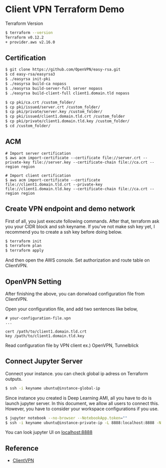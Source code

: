 # Client VPN Terraform Demo

Terraform Version 

```bash
$ terraform --version
Terraform v0.12.2
+ provider.aws v2.16.0
```

## Certification

```bash 
$ git clone https://github.com/OpenVPN/easy-rsa.git
$ cd easy-rsa/easyrsa3
$ ./easyrsa init-pki
$ ./easyrsa build-ca nopass
$ ./easyrsa build-server-full server nopass
$ ./easyrsa build-client-full client1.domain.tld nopass

$ cp pki/ca.crt /custom_folder/
$ cp pki/issued/server.crt /custom_folder/
$ cp pki/private/server.key /custom_folder/
$ cp pki/issued/client1.domain.tld.crt /custom_folder
$ cp pki/private/client1.domain.tld.key /custom_folder/
$ cd /custom_folder/

```

## ACM

```
# Import server certification
$ aws acm import-certificate --certificate file://server.crt --private-key file://server.key --certificate-chain file://ca.crt --region region

# Import client certification
$ aws acm import-certificate --certificate file://client1.domain.tld.crt --private-key file://client1.domain.tld.key --certificate-chain file://ca.crt --region region
```


## Create VPN endpoint and demo network

First of all, you just execute following commands. After that, terraform ask you your CIDR block and ssh keyname. If you've not make ssh key yet, I recommend you to create a ssh key before doing below.

```bash 
$ terraform init
$ terraform plan 
$ terraform apply 
```

And then open the AWS console. Set authorization and route table on ClientVPN. 


## OpenVPN Setting

After finishing the above, you can donwload configuration file from ClientVPN. 

Open your configuration file, and add two sentences like below, 

```
# your-configuration-file.vpn
...

cert /path/to/client1.domain.tld.crt
key /path/to/client1.domain.tld.key
```

Read configuration file by VPN client ex.) OpenVPN, Tunnelblick

## Connect Jupyter Server

Connect your instance. you can check global ip adress on Terraform outputs.

```sh
$ ssh -i keyname ubuntu@instance-global-ip
```

Since instance you created is Deep Learning AMI, all you have to do is launch jupyter server. 
In this document, we allow all users to connect this. However, you have to consider your workspace configurations if you use.

```sh
$ jupyter notebook --no-browser --NotebookApp.token=""
$ ssh -i keyname ubuntu@instance-private-ip -L 8888:localhost:8888 -N 
```

You can look jupyter UI on [localhost:8888](http://localhost:8888/tree)

## Reference

- [ClientVPN](https://docs.aws.amazon.com/ja_jp/vpn/latest/clientvpn-admin/what-is.html)
